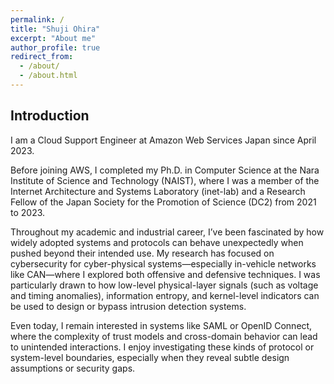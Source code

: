 ```yaml
---
permalink: /
title: "Shuji Ohira"
excerpt: "About me"
author_profile: true
redirect_from: 
  - /about/
  - /about.html
---
```


Introduction
------
I am a Cloud Support Engineer at Amazon Web Services Japan since April 2023.

Before joining AWS, I completed my Ph.D. in Computer Science at the Nara Institute of Science and Technology (NAIST), where I was a member of the Internet Architecture and Systems Laboratory (inet-lab) and a Research Fellow of the Japan Society for the Promotion of Science (DC2) from 2021 to 2023.

Throughout my academic and industrial career, I’ve been fascinated by how widely adopted systems and protocols can behave unexpectedly when pushed beyond their intended use. My research has focused on cybersecurity for cyber-physical systems—especially in-vehicle networks like CAN—where I explored both offensive and defensive techniques. I was particularly drawn to how low-level physical-layer signals (such as voltage and timing anomalies), information entropy, and kernel-level indicators can be used to design or bypass intrusion detection systems.

Even today, I remain interested in systems like SAML or OpenID Connect, where the complexity of trust models and cross-domain behavior can lead to unintended interactions. I enjoy investigating these kinds of protocol or system-level boundaries, especially when they reveal subtle design assumptions or security gaps.
